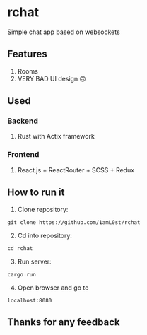 # rchat #
Simple chat app based on websockets

## Features ##
1. Rooms
2. VERY BAD UI design 🙃

## Used ##
### Backend ###
1. Rust with Actix framework
### Frontend ###
1. React.js + ReactRouter + SCSS + Redux

## How to run it ##
1. Clone repository: 
```shell
git clone https://github.com/1amL0st/rchat
```
2. Cd into repository: 
```shell
cd rchat
```
3. Run server:
```shell
cargo run
```
4. Open browser and go to 
```shell
localhost:8080
```

## Thanks for any feedback ##